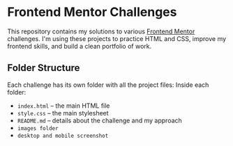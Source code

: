 # Frontend Mentor Challenges

This repository contains my solutions to various [Frontend Mentor](https://www.frontendmentor.io) challenges. I'm using these projects to practice HTML and CSS, improve my frontend skills, and build a clean portfolio of work.

##  Folder Structure

Each challenge has its own folder with all the project files:
Inside each folder:
- `index.html` – the main HTML file
- `style.css` – the main stylesheet
- `README.md` – details about the challenge and my approach
- `images folder`
- `desktop and mobile screenshot`
  


